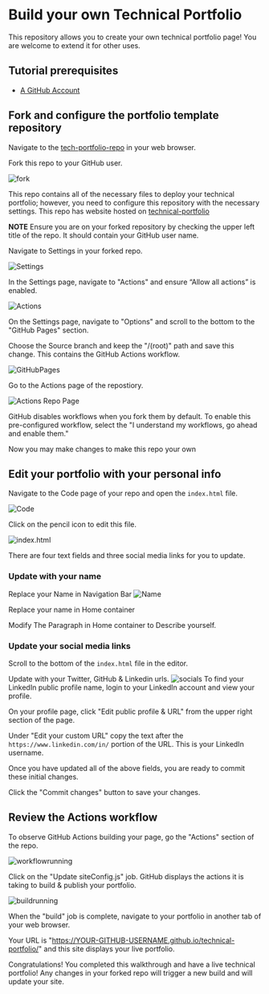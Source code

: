 # Build your own Technical Portfolio

This repository allows you to create your own technical portfolio page! You are welcome to extend it for other uses.

## Tutorial prerequisites
* [A GitHub Account](https://github.com/signup)

## Fork and configure the portfolio template repository

Navigate to the [tech-portfolio-repo](https://github.com/tahseenkhan31/technical-portfolio) in your web browser.

Fork this repo to your GitHub user.

![fork](assets/fork.png)

This repo contains all of the necessary files to deploy your technical portfolio; however, you need to configure this repository with the necessary settings.
This repo has website hosted on [technical-portfolio](https://tahseenkhan31.github.io/technical-portfolio/)

**NOTE** Ensure you are on your forked repository by checking the upper left title of the repo. It should contain your GitHub user name.

Navigate to Settings in your forked repo.

![Settings](assets/settings.png)

In the Settings page, navigate to "Actions" and ensure “Allow all actions” is enabled.

![Actions](assets/actionspermissions.png)

On the Settings page, navigate to "Options" and scroll to the bottom to the "GitHub Pages" section.

Choose the Source branch and keep the "/(root)" path and save this change. This contains the GitHub Actions workflow.

![GitHubPages](assets/ghpages.png)

Go to the Actions page of the repostiory.

![Actions Repo Page](assets/enableactions.png)

GitHub disables workflows when you fork them by default. To enable this pre-configured workflow, select the "I understand my workflows, go ahead and enable them."

Now you may make changes to make this repo your own

## Edit your portfolio with your personal info

Navigate to the Code page of your repo and open the `index.html` file.

![Code](assets/path.png)

Click on the pencil icon to edit this file.

![index.html](assets/index.png)

There are four text fields and three social media links for you to update.

### Update with your name 

Replace your Name in Navigation Bar
![Name](assets/name.png)

Replace your name in Home container

Modify The Paragraph in Home container to Describe yourself.

### Update your social media links

Scroll to the bottom of the `index.html` file in the editor.

Update with your Twitter, GitHub & Linkedin urls.
![socials](assets/socials.png)
To find your LinkedIn public profile name, login to your LinkedIn account and view your profile.

On your profile page, click "Edit public profile & URL" from the upper right section of the page.

Under "Edit your custom URL" copy the text after the `https://www.linkedin.com/in/` portion of the URL. This is your LinkedIn username.

Once you have updated all of the above fields, you are ready to commit these initial changes.

Click the "Commit changes" button to save your changes.

## Review the Actions workflow

To observe GitHub Actions building your page, go the "Actions" section of the repo.

![workflowrunning](assets/build1.png)

Click on the "Update siteConfig.js" job. GitHub displays the actions it is taking to build & publish your portfolio.

![buildrunning](assets/build2.png)

When the "build" job is complete, navigate to your portfolio in another tab of your web browser.

Your URL is "https://YOUR-GITHUB-USERNAME.github.io/technical-portfolio/" and this site displays your live portfolio.

Congratulations! You completed this walkthrough and have a live technical portfolio! Any changes in your forked repo will trigger a new build and will update your site.


